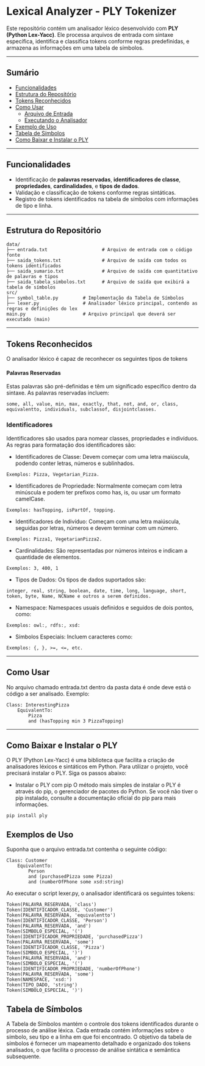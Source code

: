 # Lexical Analyzer - PLY Tokenizer

Este repositório contém um analisador léxico desenvolvido com **PLY (Python Lex-Yacc)**. Ele processa arquivos de entrada com sintaxe específica, identifica e classifica tokens conforme regras predefinidas, e armazena as informações em uma tabela de símbolos.

---

## **Sumário**
- [Funcionalidades](#funcionalidades)
- [Estrutura do Repositório](#estrutura-do-repositório)
- [Tokens Reconhecidos](#tokens-reconhecidos)
- [Como Usar](#como-usar)
  - [Arquivo de Entrada](#arquivo-de-entrada)
  - [Executando o Analisador](#executando-o-analisador)
- [Exemplo de Uso](#exemplo-de-uso)
- [Tabela de Símbolos](#tabela-de-símbolos)
- [Como Baixar e Instalar o PLY](#como-baixar-e-instalar-o-ply)

---

## **Funcionalidades**
- Identificação de **palavras reservadas**, **identificadores de classe**, **propriedades**, **cardinalidades**, e **tipos de dados**.
- Validação e classificação de tokens conforme regras sintáticas.
- Registro de tokens identificados na tabela de símbolos com informações de tipo e linha.

---

## **Estrutura do Repositório**
```plaintext
data/
├── entrada.txt                    # Arquivo de entrada com o código fonte
├── saida_tokens.txt               # Arquivo de saída com todos os tokens identificados
├── saida_sumario.txt              # Arquivo de saída com quantitativo de palavras e tipos
├── saida_tabela_simbolos.txt      # Arquivo de saída que exibirá a tabela de símbolos
src/
├── symbol_table.py         # Implementação da Tabela de Símbolos
├── lexer.py                # Analisador léxico principal, contendo as regras e definições do lex
main.py                     # Arquivo principal que deverá ser executado (main)
```
---

## **Tokens Reconhecidos**
O analisador léxico é capaz de reconhecer os seguintes tipos de tokens
#### Palavras Reservadas
Estas palavras são pré-definidas e têm um significado específico dentro da sintaxe. As palavras reservadas incluem:
```plaintext
some, all, value, min, max, exactly, that, not, and, or, class, equivalentto, individuals, subclassof, disjointclasses.
```
### Identificadores
Identificadores são usados para nomear classes, propriedades e indivíduos. As regras para formatação dos identificadores são:

- Identificadores de Classe: Devem começar com uma letra maiúscula, podendo conter letras, números e sublinhados.
```plaintext
Exemplos: Pizza, Vegetarian_Pizza.
````
-  Identificadores de Propriedade: Normalmente começam com letra minúscula e podem ter prefixos como has, is, ou usar um formato camelCase.
```plaintext
Exemplos: hasTopping, isPartOf, topping.
````
-  Identificadores de Indivíduo: Começam com uma letra maiúscula, seguidas por letras, números e devem terminar com um número.
```plaintext
Exemplos: Pizza1, VegetarianPizza2.
````
-  Cardinalidades: São representadas por números inteiros e indicam a quantidade de elementos. 
```plaintext
Exemplos: 3, 400, 1
````

-  Tipos de Dados: Os tipos de dados suportados são:
```plaintext
integer, real, string, boolean, date, time, long, language, short, token, byte, Name, NCName e outros a serem definidos.
```
-  Namespace: Namespaces usuais definidos e seguidos de dois pontos, como:
```plaintext
Exemplos: owl:, rdfs:, xsd:
````
-  Símbolos Especiais: Incluem caracteres como:
```plaintext
Exemplos: {, }, >=, <=, etc.
````

---
## **Como Usar**
No arquivo chamado entrada.txt dentro da pasta data é onde deve está o código a ser analisado. Exemplo:
```plaintext
Class: InterestingPizza
    EquivalentTo:
        Pizza
        and (hasTopping min 3 PizzaTopping)
```
---
## **Como Baixar e Instalar o PLY**
O PLY (Python Lex-Yacc) é uma biblioteca que facilita a criação de analisadores léxicos e sintáticos em Python. Para utilizar o projeto, você precisará instalar o PLY. Siga os passos abaixo:
- Instalar o PLY com pip
O método mais simples de instalar o PLY é através do pip, o gerenciador de pacotes do Python. Se você não tiver o pip instalado, consulte a documentação oficial do pip para mais informações.
```plaintext
pip install ply
````

## **Exemplos de Uso**
Suponha que o arquivo entrada.txt contenha o seguinte código:

```plaintext
Class: Customer
    EquivalentTo:
        Person
        and (purchasedPizza some Pizza)
        and (numberOfPhone some xsd:string)
````
Ao executar o script lexer.py, o analisador identificará os seguintes tokens:
```plaintext
Token(PALAVRA_RESERVADA, 'class')
Token(IDENTIFICADOR_CLASSE, 'Customer')
Token(PALAVRA_RESERVADA, 'equivalentto')
Token(IDENTIFICADOR_CLASSE, 'Person')
Token(PALAVRA_RESERVADA, 'and')
Token(SIMBOLO_ESPECIAL, '(')
Token(IDENTIFICADOR_PROPRIEDADE, 'purchasedPizza')
Token(PALAVRA_RESERVADA, 'some')
Token(IDENTIFICADOR_CLASSE, 'Pizza')
Token(SIMBOLO_ESPECIAL, ')')
Token(PALAVRA_RESERVADA, 'and')
Token(SIMBOLO_ESPECIAL, '(')
Token(IDENTIFICADOR_PROPRIEDADE, 'numberOfPhone')
Token(PALAVRA_RESERVADA, 'some')
Token(NAMESPACE, 'xsd:')
Token(TIPO_DADO, 'string')
Token(SIMBOLO_ESPECIAL, ')')
````

## **Tabela de Símbolos**
A Tabela de Símbolos mantém o controle dos tokens identificados durante o processo de análise léxica. Cada entrada contém informações sobre o símbolo, seu tipo e a linha em que foi encontrado. O objetivo da tabela de símbolos é fornecer um mapeamento detalhado e organizado dos tokens analisados, o que facilita o processo de análise sintática e semântica subsequente.

